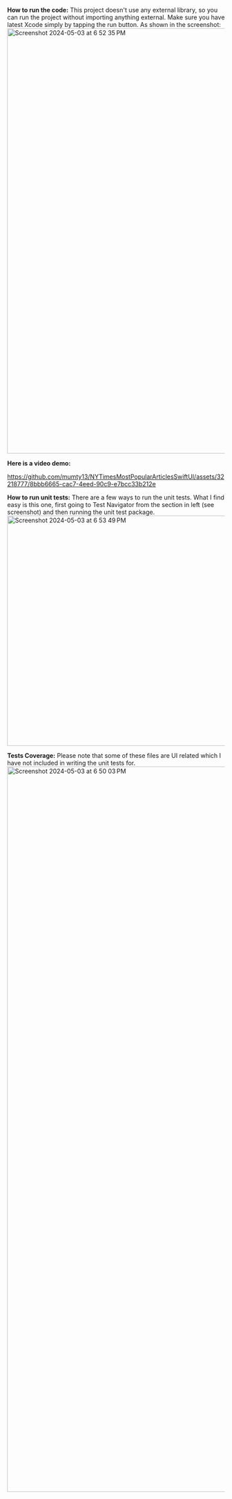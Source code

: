 **How to run the code:**
This project doesn't use any external library, so you can run the project without importing anything external. Make sure you have latest Xcode simply by tapping the run button. As shown in the screenshot:
<img width="985" alt="Screenshot 2024-05-03 at 6 52 35 PM" src="https://github.com/mumty13/NYTimesMostPopularArticlesSwiftUI/assets/32218777/bf869532-ef7d-4be8-9d7d-f295b9de0494">

**Here is a video demo:**

https://github.com/mumty13/NYTimesMostPopularArticlesSwiftUI/assets/32218777/8bbb6665-cac7-4eed-90c9-e7bcc33b212e

**How to run unit tests:**
There are a few ways to run the unit tests. What I find easy is this one, first going to Test Navigator from the section in left (see screenshot) and then running the unit test package.
<img width="533" alt="Screenshot 2024-05-03 at 6 53 49 PM" src="https://github.com/mumty13/NYTimesMostPopularArticlesSwiftUI/assets/32218777/ddc4b8d2-c975-46c9-aaf4-ca4c0d2da6cc">

**Tests Coverage:**
Please note that some of these files are UI related which I have not included in writing the unit tests for.
<img width="1680" alt="Screenshot 2024-05-03 at 6 50 03 PM" src="https://github.com/mumty13/NYTimesMostPopularArticlesSwiftUI/assets/32218777/c592ff7d-24ce-48bc-94d3-cc1bf815f1bf">
